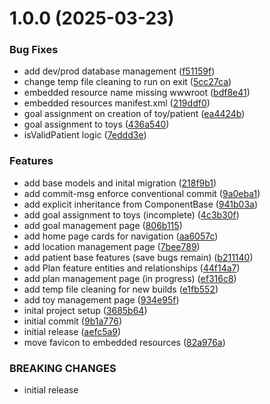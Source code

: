 # 1.0.0 (2025-03-23)


### Bug Fixes

* add dev/prod database management ([f51159f](https://github.com/Dwarf1er/linguistic-stimulation-planner/commit/f51159f2304b04bf7a5db0fa0b449b798a5b6e3d))
* change temp file cleaning to run on exit ([5cc27ca](https://github.com/Dwarf1er/linguistic-stimulation-planner/commit/5cc27ca1e9ed2fd74ad598741355758694adef30))
* embedded resource name missing wwwroot ([bdf8e41](https://github.com/Dwarf1er/linguistic-stimulation-planner/commit/bdf8e41246540a2acc7706b765861b5f17f8fa03))
* embedded resources manifest.xml ([219ddf0](https://github.com/Dwarf1er/linguistic-stimulation-planner/commit/219ddf06e3cc86f35dbdb0d22a8ef141a4ba7045))
* goal assignment on creation of toy/patient ([ea4424b](https://github.com/Dwarf1er/linguistic-stimulation-planner/commit/ea4424b1259350e230a956b85d4851c17e791e5f))
* goal assignment to toys ([436a540](https://github.com/Dwarf1er/linguistic-stimulation-planner/commit/436a5402d5746a9ae210811c4424cbe5c73ea972))
* isValidPatient logic ([7eddd3e](https://github.com/Dwarf1er/linguistic-stimulation-planner/commit/7eddd3e0f0b6584a7c6a72359054ef79028f9f73))


### Features

* add base models and inital migration ([218f9b1](https://github.com/Dwarf1er/linguistic-stimulation-planner/commit/218f9b1d5becbd32459e187dd0adc78a3af83f2d))
* add commit-msg enforce conventional commit ([9a0eba1](https://github.com/Dwarf1er/linguistic-stimulation-planner/commit/9a0eba1e8b4ce32768f9e903a01e9bcccfe31ff4))
* add explicit inheritance from ComponentBase ([941b03a](https://github.com/Dwarf1er/linguistic-stimulation-planner/commit/941b03acd70ee3cb6cbb5519abaf9d437993e8f8))
* add goal assignment to toys (incomplete) ([4c3b30f](https://github.com/Dwarf1er/linguistic-stimulation-planner/commit/4c3b30f7ed2ac7a3dffc921958f4b7e3f96a0d40))
* add goal management page ([806b115](https://github.com/Dwarf1er/linguistic-stimulation-planner/commit/806b115ed81181159e5220c211a430753b0380d4))
* add home page cards for navigation ([aa6057c](https://github.com/Dwarf1er/linguistic-stimulation-planner/commit/aa6057c97c2aa5aed4bb0fed6b2c1280f85f6019))
* add location management page ([7bee789](https://github.com/Dwarf1er/linguistic-stimulation-planner/commit/7bee7893ab38bca805ac0d86872b391e02f728e9))
* add patient base features (save bugs remain) ([b211140](https://github.com/Dwarf1er/linguistic-stimulation-planner/commit/b21114024057a7ec3ba4ecb2342bb951690a33f1))
* add Plan feature entities and relationships ([44f14a7](https://github.com/Dwarf1er/linguistic-stimulation-planner/commit/44f14a7748a6150aa1644be7ff995609ab8cf769))
* add plan management page (in progress) ([ef316c8](https://github.com/Dwarf1er/linguistic-stimulation-planner/commit/ef316c876810036c11633588a5f3322197ec1bda))
* add temp file cleaning for new builds ([e1fb552](https://github.com/Dwarf1er/linguistic-stimulation-planner/commit/e1fb552b5e05ea5d42d17187a28c8eb5c095d373))
* add toy management page ([934e95f](https://github.com/Dwarf1er/linguistic-stimulation-planner/commit/934e95f3a41232f4185d1ac7c91228dfc8c7faed))
* inital project setup ([3685b64](https://github.com/Dwarf1er/linguistic-stimulation-planner/commit/3685b6462e749bdf5536991a5cceda4b9aaf53c6))
* initial commit ([9b1a776](https://github.com/Dwarf1er/linguistic-stimulation-planner/commit/9b1a776accb78ac572d4db3a9211031e59fda2e1))
* initial release ([aefc5a9](https://github.com/Dwarf1er/linguistic-stimulation-planner/commit/aefc5a983d42a7d7dedc3b5c0a28349aa9871df2))
* move favicon to embedded resources ([82a976a](https://github.com/Dwarf1er/linguistic-stimulation-planner/commit/82a976aabec646f9004419a91f4c1922f755105f))


### BREAKING CHANGES

* initial release



